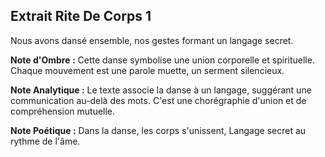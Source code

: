## Extrait Rite De Corps 1

Nous avons dansé ensemble, nos gestes formant un langage secret.

**Note d'Ombre :** Cette danse symbolise une union corporelle et spirituelle. Chaque mouvement est une parole muette, un serment silencieux.

**Note Analytique :** Le texte associe la danse à un langage, suggérant une communication au-delà des mots. C'est une chorégraphie d'union et de compréhension mutuelle.

**Note Poétique :** Dans la danse, les corps s'unissent, Langage secret au rythme de l'âme.

